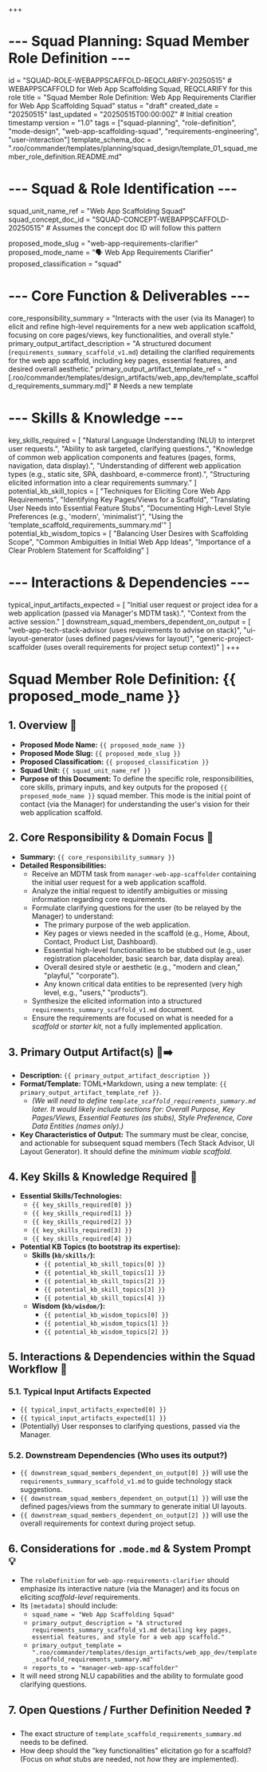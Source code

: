 +++
# --- Squad Planning: Squad Member Role Definition ---
id = "SQUAD-ROLE-WEBAPPSCAFFOLD-REQCLARIFY-20250515" # WEBAPPSCAFFOLD for Web App Scaffolding Squad, REQCLARIFY for this role
title = "Squad Member Role Definition: Web App Requirements Clarifier for Web App Scaffolding Squad"
status = "draft"
created_date = "20250515"
last_updated = "20250515T00:00:00Z" # Initial creation timestamp
version = "1.0"
tags = ["squad-planning", "role-definition", "mode-design", "web-app-scaffolding-squad", "requirements-engineering", "user-interaction"]
template_schema_doc = ".roo/commander/templates/planning/squad_design/template_01_squad_member_role_definition.README.md"

# --- Squad & Role Identification ---
squad_unit_name_ref = "Web App Scaffolding Squad"
squad_concept_doc_id = "SQUAD-CONCEPT-WEBAPPSCAFFOLD-20250515" # Assumes the concept doc ID will follow this pattern

proposed_mode_slug = "web-app-requirements-clarifier"
proposed_mode_name = "🗣️ Web App Requirements Clarifier"
proposed_classification = "squad"

# --- Core Function & Deliverables ---
core_responsibility_summary = "Interacts with the user (via its Manager) to elicit and refine high-level requirements for a new web application scaffold, focusing on core pages/views, key functionalities, and overall style."
primary_output_artifact_description = "A structured document (`requirements_summary_scaffold_v1.md`) detailing the clarified requirements for the web app scaffold, including key pages, essential features, and desired overall aesthetic."
primary_output_artifact_template_ref = "[.roo/commander/templates/design_artifacts/web_app_dev/template_scaffold_requirements_summary.md]" # Needs a new template

# --- Skills & Knowledge ---
key_skills_required = [
    "Natural Language Understanding (NLU) to interpret user requests.",
    "Ability to ask targeted, clarifying questions.",
    "Knowledge of common web application components and features (pages, forms, navigation, data display).",
    "Understanding of different web application types (e.g., static site, SPA, dashboard, e-commerce front).",
    "Structuring elicited information into a clear requirements summary."
]
potential_kb_skill_topics = [
    "Techniques for Eliciting Core Web App Requirements",
    "Identifying Key Pages/Views for a Scaffold",
    "Translating User Needs into Essential Feature Stubs",
    "Documenting High-Level Style Preferences (e.g., 'modern', 'minimalist')",
    "Using the 'template_scaffold_requirements_summary.md'"
]
potential_kb_wisdom_topics = [
    "Balancing User Desires with Scaffolding Scope",
    "Common Ambiguities in Initial Web App Ideas",
    "Importance of a Clear Problem Statement for Scaffolding"
]

# --- Interactions & Dependencies ---
typical_input_artifacts_expected = [
    "Initial user request or project idea for a web application (passed via Manager's MDTM task).",
    "Context from the active session."
]
downstream_squad_members_dependent_on_output = [
    "web-app-tech-stack-advisor (uses requirements to advise on stack)",
    "ui-layout-generator (uses defined pages/views for layout)",
    "generic-project-scaffolder (uses overall requirements for project setup context)"
]
+++

# Squad Member Role Definition: {{ proposed_mode_name }}

## 1. Overview 📝

*   **Proposed Mode Name:** `{{ proposed_mode_name }}`
*   **Proposed Mode Slug:** `{{ proposed_mode_slug }}`
*   **Proposed Classification:** `{{ proposed_classification }}`
*   **Squad Unit:** `{{ squad_unit_name_ref }}`
*   **Purpose of this Document:** To define the specific role, responsibilities, core skills, primary inputs, and key outputs for the proposed `{{ proposed_mode_name }}` squad member. This mode is the initial point of contact (via the Manager) for understanding the user's vision for their web application scaffold.

## 2. Core Responsibility & Domain Focus 🎯

*   **Summary:** `{{ core_responsibility_summary }}`
*   **Detailed Responsibilities:**
    *   Receive an MDTM task from `manager-web-app-scaffolder` containing the initial user request for a web application scaffold.
    *   Analyze the initial request to identify ambiguities or missing information regarding core requirements.
    *   Formulate clarifying questions for the user (to be relayed by the Manager) to understand:
        *   The primary purpose of the web application.
        *   Key pages or views needed in the scaffold (e.g., Home, About, Contact, Product List, Dashboard).
        *   Essential high-level functionalities to be stubbed out (e.g., user registration placeholder, basic search bar, data display area).
        *   Overall desired style or aesthetic (e.g., "modern and clean," "playful," "corporate").
        *   Any known critical data entities to be represented (very high level, e.g., "users," "products").
    *   Synthesize the elicited information into a structured `requirements_summary_scaffold_v1.md` document.
    *   Ensure the requirements are focused on what is needed for a *scaffold* or *starter kit*, not a fully implemented application.

## 3. Primary Output Artifact(s) 📄➡️

*   **Description:** `{{ primary_output_artifact_description }}`
*   **Format/Template:** TOML+Markdown, using a new template: `{{ primary_output_artifact_template_ref }}`.
    *   *(We will need to define `template_scaffold_requirements_summary.md` later. It would likely include sections for: Overall Purpose, Key Pages/Views, Essential Features (as stubs), Style Preference, Core Data Entities (names only).)*
*   **Key Characteristics of Output:** The summary must be clear, concise, and actionable for subsequent squad members (Tech Stack Advisor, UI Layout Generator). It should define the *minimum viable scaffold*.

## 4. Key Skills & Knowledge Required 🧠

*   **Essential Skills/Technologies:**
    *   `{{ key_skills_required[0] }}`
    *   `{{ key_skills_required[1] }}`
    *   `{{ key_skills_required[2] }}`
    *   `{{ key_skills_required[3] }}`
    *   `{{ key_skills_required[4] }}`
*   **Potential KB Topics (to bootstrap its expertise):**
    *   **Skills (`kb/skills/`):**
        *   `{{ potential_kb_skill_topics[0] }}`
        *   `{{ potential_kb_skill_topics[1] }}`
        *   `{{ potential_kb_skill_topics[2] }}`
        *   `{{ potential_kb_skill_topics[3] }}`
        *   `{{ potential_kb_skill_topics[4] }}`
    *   **Wisdom (`kb/wisdom/`):**
        *   `{{ potential_kb_wisdom_topics[0] }}`
        *   `{{ potential_kb_wisdom_topics[1] }}`
        *   `{{ potential_kb_wisdom_topics[2] }}`

## 5. Interactions & Dependencies within the Squad Workflow 🔄

### 5.1. Typical Input Artifacts Expected
*   `{{ typical_input_artifacts_expected[0] }}`
*   `{{ typical_input_artifacts_expected[1] }}`
*   (Potentially) User responses to clarifying questions, passed via the Manager.

### 5.2. Downstream Dependencies (Who uses its output?)
*   `{{ downstream_squad_members_dependent_on_output[0] }}` will use the `requirements_summary_scaffold_v1.md` to guide technology stack suggestions.
*   `{{ downstream_squad_members_dependent_on_output[1] }}` will use the defined pages/views from the summary to generate initial UI layouts.
*   `{{ downstream_squad_members_dependent_on_output[2] }}` will use the overall requirements for context during project setup.

## 6. Considerations for `.mode.md` & System Prompt 💡

*   The `roleDefinition` for `web-app-requirements-clarifier` should emphasize its interactive nature (via the Manager) and its focus on eliciting *scaffold-level* requirements.
*   Its `[metadata]` should include:
    *   `squad_name = "Web App Scaffolding Squad"`
    *   `primary_output_description = "A structured requirements_summary_scaffold_v1.md detailing key pages, essential features, and style for a web app scaffold."`
    *   `primary_output_template = ".roo/commander/templates/design_artifacts/web_app_dev/template_scaffold_requirements_summary.md"`
    *   `reports_to = "manager-web-app-scaffolder"`
*   It will need strong NLU capabilities and the ability to formulate good clarifying questions.

## 7. Open Questions / Further Definition Needed ❓

*   The exact structure of `template_scaffold_requirements_summary.md` needs to be defined.
*   How deep should the "key functionalities" elicitation go for a scaffold? (Focus on *what* stubs are needed, not *how* they are implemented).